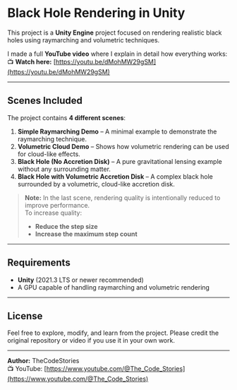 # Black Hole Rendering in Unity

This project is a **Unity Engine** project focused on rendering realistic black holes using raymarching and volumetric techniques.

I made a full **YouTube video** where I explain in detail how everything works:  
📺 **Watch here:** [https://youtu.be/dMohMW29gSM](https://youtu.be/dMohMW29gSM)

---

## Scenes Included

The project contains **4 different scenes**:

1. **Simple Raymarching Demo** – A minimal example to demonstrate the raymarching technique.
2. **Volumetric Cloud Demo** – Shows how volumetric rendering can be used for cloud-like effects.
3. **Black Hole (No Accretion Disk)** – A pure gravitational lensing example without any surrounding matter.
4. **Black Hole with Volumetric Accretion Disk** – A complex black hole surrounded by a volumetric, cloud-like accretion disk.

> **Note:** In the last scene, rendering quality is intentionally reduced to improve performance.  
> To increase quality:
> - **Reduce the step size**
> - **Increase the maximum step count**

---

## Requirements

- **Unity** (2021.3 LTS or newer recommended)
- A GPU capable of handling raymarching and volumetric rendering

---

## License

Feel free to explore, modify, and learn from the project. Please credit the original repository or video if you use it in your own work.

---

**Author:** TheCodeStories  
📺 YouTube: [https://www.youtube.com/@The_Code_Stories](https://www.youtube.com/@The_Code_Stories)

